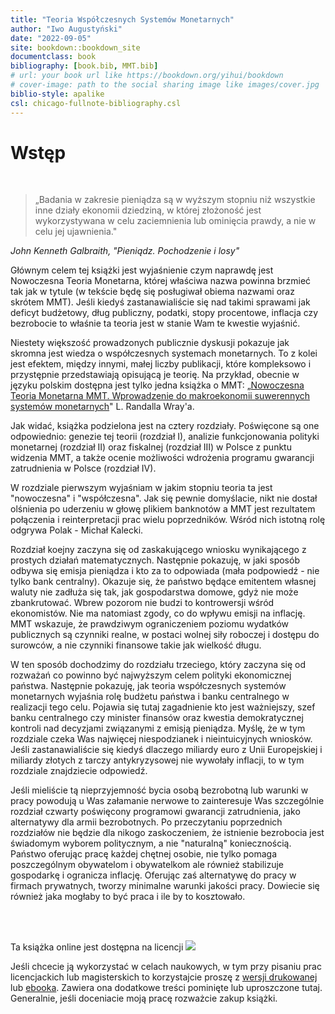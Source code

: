 ```yaml
---
title: "Teoria Współczesnych Systemów Monetarnych"
author: "Iwo Augustyński"
date: "2022-09-05"
site: bookdown::bookdown_site
documentclass: book
bibliography: [book.bib, MMT.bib]
# url: your book url like https://bookdown.org/yihui/bookdown
# cover-image: path to the social sharing image like images/cover.jpg
biblio-style: apalike
csl: chicago-fullnote-bibliography.csl
---
```


# Wstęp

<br>

> „Badania w zakresie pieniądza są w wyższym stopniu niż wszystkie inne działy ekonomii dziedziną, w której złożoność jest wykorzystywana w celu zaciemnienia lub ominięcia prawdy, a nie w celu jej ujawnienia."

*John Kenneth Galbraith, "Pieniądz. Pochodzenie i losy"*

Głównym celem tej książki jest wyjaśnienie czym naprawdę jest Nowoczesna Teoria Monetarna, której właściwa nazwa powinna brzmieć tak jak w tytule (w tekście będę się posługiwał obiema nazwami oraz skrótem MMT).
Jeśli kiedyś zastanawialiście się nad takimi sprawami jak deficyt budżetowy, dług publiczny, podatki, stopy procentowe, inflacja czy bezrobocie to właśnie ta teoria jest w stanie Wam te kwestie wyjaśnić.

Niestety większość prowadzonych publicznie dyskusji pokazuje jak skromna jest wiedza o współczesnych systemach monetarnych.
To z kolei jest efektem, między innymi, małej liczby publikacji, które kompleksowo i przystępnie przedstawiają opisującą je teorię.
Na przykład, obecnie w języku polskim dostępna jest tylko jedna książka o MMT: „[Nowoczesna Teoria Monetarna MMT. Wprowadzenie do makroekonomii suwerennych systemów monetarnych](https://heterodox.pl/sklep/)" L. Randalla Wray'a.

Jak widać, książka podzielona jest na cztery rozdziały.
Poświęcone są one odpowiednio: genezie tej teorii (rozdział I), analizie funkcjonowania polityki monetarnej (rozdział II) oraz fiskalnej (rozdział III) w Polsce z punktu widzenia MMT, a także ocenie możliwości wdrożenia programu gwarancji zatrudnienia w Polsce (rozdział IV).

W rozdziale pierwszym wyjaśniam w jakim stopniu teoria ta jest "nowoczesna" i "współczesna".
Jak się pewnie domyślacie, nikt nie dostał olśnienia po uderzeniu w głowę plikiem banknotów a MMT jest rezultatem połączenia i reinterpretacji prac wielu poprzedników.
Wśród nich istotną rolę odgrywa Polak - Michał Kalecki.

Rozdział koejny zaczyna się od zaskakującego wniosku wynikającego z prostych działań matematycznych.
Następnie pokazuję, w jaki sposób odbywa się emisja pieniądza i kto za to odpowiada (mała podpowiedź - nie tylko bank centralny).
Okazuje się, że państwo będące emitentem własnej waluty nie zadłuża się tak, jak gospodarstwa domowe, gdyż nie może zbankrutować.
Wbrew pozorom nie budzi to kontrowersji wśród ekonomistów.
Nie ma natomiast zgody, co do wpływu emisji na inflację.
MMT wskazuje, że prawdziwym ograniczeniem poziomu wydatków publicznych są czynniki realne, w postaci wolnej siły roboczej i dostępu do surowców, a nie czynniki finansowe takie jak wielkość długu.

W ten sposób dochodzimy do rozdziału trzeciego, który zaczyna się od rozważań co powinno być najwyższym celem polityki ekonomicznej państwa.
Następnie pokazuję, jak teoria współczesnych systemów monetarnych wyjaśnia rolę budżetu państwa i banku centralnego w realizacji tego celu.
Pojawia się tutaj zagadnienie kto jest ważniejszy, szef banku centralnego czy minister finansów oraz kwestia demokratycznej kontroli nad decyzjami związanymi z emisją pieniądza.
Myślę, że w tym rozdziale czeka Was najwięcej niespodzianek i nieintuicyjnych wniosków.
Jeśli zastanawialiście się kiedyś dlaczego miliardy euro z Unii Europejskiej i miliardy złotych z tarczy antykryzysowej nie wywołały inflacji, to w tym rozdziale znajdziecie odpowiedź.

Jeśli mieliście tą nieprzyjemność bycia osobą bezrobotną lub warunki w pracy powodują u Was załamanie nerwowe to zainteresuje Was szczególnie rozdział czwarty poświęcony programowi gwarancji zatrudnienia, jako alternatywy dla armii bezrobotnych.
Po przeczytaniu poprzednich rozdziałów nie będzie dla nikogo zaskoczeniem, że istnienie bezrobocia jest świadomym wyborem politycznym, a nie "naturalną" koniecznością.
Państwo oferując pracę każdej chętnej osobie, nie tylko pomaga poszczególnym obywatelom i obywatelkom ale również stabilizuje gospodarkę i ogranicza inflację.
Oferując zaś alternatywę do pracy w firmach prywatnych, tworzy minimalne warunki jakości pracy.
Dowiecie się również jaka mogłaby to być praca i ile by to kosztowało.

<br>

<br>

Ta książka online jest dostępna na licencji [![](http://i.creativecommons.org/l/by-nc-nd/3.0/88x31.png)](https://creativecommons.org/licenses/by-nc-nd/4.0/legalcode.pl)

Jeśli chcecie ją wykorzystać w celach naukowych, w tym przy pisaniu prac licencjackich lub magisterskich to korzystajcie proszę z [wersji drukowanej](https://ksiegarnia.ue.wroc.pl/nowoczesna-teoria-monetarna-i-mozliwosc-jej-wykorzystania) lub [ebooka](https://ebookpoint.pl/ksiazki/nowoczesna-teoria-monetarna-i-mozliwosci-jej-wykorzystania-w-warunkach-polskich-iwo-augustynski,e_2cc2.htm#). Zawiera ona dodatkowe treści pominięte lub uproszczone tutaj. Generalnie, jeśli doceniacie moją pracę rozważcie zakup książki.
